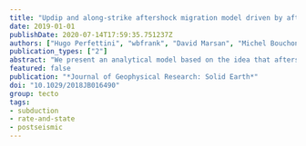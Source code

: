 ```yaml
---
title: "Updip and along-strike aftershock migration model driven by afterslip: application to the 2011 Tohoku-Oki aftershock sequence"
date: 2019-01-01
publishDate: 2020-07-14T17:59:35.751237Z
authors: ["Hugo Perfettini", "wbfrank", "David Marsan", "Michel Bouchon"]
publication_types: ["2"]
abstract: "We present an analytical model based on the idea that afterslip drives seismicity: aftershocks occur when a given level of afterslip is reached in their vicinity. Afterslip is assumed to be governed by a resisting stress that increases as the logarithm of the sliding velocity. This model extends the aftershock migration model of Perfettini et al. (2018), limited to along-strike migration and the early postseismic phase, to any migration direction (in particular the along-dip migration) and any time of the postseismic phase. This model is able to capture most of the features of aftershock migration such as the increase of the aftershock region as the logarithm of time and the observed aftershock migration velocities. When applied to the aftershock sequence of the Tohoku-Oki earthquake, our model is able to describe the expansion of the aftershock region in both strike and dip directions together with the observed variations of migration velocities."
featured: false
publication: "*Journal of Geophysical Research: Solid Earth*"
doi: "10.1029/2018JB016490"
group: tecto
tags:
- subduction
- rate-and-state
- postseismic
---
```


